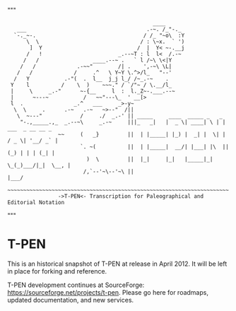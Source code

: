 """

                                                  ____
       ___                                      .-~. /_"-._
      `-._~-.                                  / /_ "~o\  :Y
          \  \                                / : \~x.  ` ')
           ]  Y                              /  |  Y< ~-.__j
          /   !                        _.--~T : l  l<  /.-~
         /   /                 ____.--~ .   ` l /~\ \<|Y
        /   /             .-~~"        /| .    ',-~\ \L|
       /   /             /     .^   \ Y~Y \.^>/l_   "--'
      /   Y           .-"(  .  l__  j_j l_/ /~_.-~    .
     Y    l          /    \  )    ~~~." / `/"~ / \.__/l_
     |     \     _.-"      ~-{__     l  :  l._Z~-.___.--~
     |      ~---~           /   ~~"---\_  ' __[>
     l  .                _.^   ___     _>-y~
      \  \     .      .-~   .-~   ~>--"  /||
       \  ~---"            /     ./  _.-' || _____     ____  _____ _   _                  
        "-.,_____.,_  _.--~\     _.-~     |||_   _|   |  _ \| ____| \ | |  ___  _ __ __ _ 
                    ~~     (   _}         ||  | |_____| |_) |  _| |  \| | / _ \| '__/ _` |
                           `. ~(          ||  | |_____|  __/| |___| |\  || (_) | | | (_| |
                             )  \         ||  |_|     |_|   |_____|_| \_(_)___/|_|  \__, |
                            /,`--'~\--'~\ ||                                        |___/ 
                  ~~~~~~~~~~~~~~~~~~~~~~~~~~~~~~~~~~~~~~~~~~~~~~~~~~~~~~~~~~~~~~~~~~~~~~
                    ->T-PEN<- Transcription for Paleographical and Editorial Notation
                    
"""

T-PEN
=====

This is an historical snapshot of T-PEN at release in April 2012. It will be left in place for forking and reference.

T-PEN development continues at SourceForge: https://sourceforge.net/projects/t-pen. Please go here for roadmaps, updated documentation, and new services.
